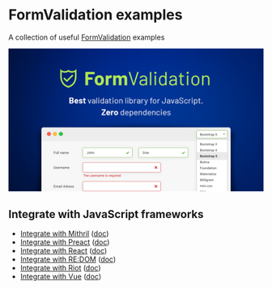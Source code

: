 # FormValidation examples

A collection of useful [FormValidation](https://formvalidation.io) examples

![FormValidation](/assets/screenshot.png)

## Integrate with JavaScript frameworks

* [Integrate with Mithril](mithril/index.html) ([doc](https://formvalidation.io/guide/examples/integrating-with-mithril))
* [Integrate with Preact](preact/index.html) ([doc](https://formvalidation.io/guide/examples/integrating-with-preact))
* [Integrate with React](react/index.html) ([doc](https://formvalidation.io/guide/examples/integrating-with-react))
* [Integrate with RE:DOM](redom/index.html) ([doc](https://formvalidation.io/guide/examples/integrating-with-redom))
* [Integrate with Riot](riot/index.html) ([doc](https://formvalidation.io/guide/examples/integrating-with-riot))
* [Integrate with Vue](vue/index.html) ([doc](https://formvalidation.io/guide/examples/integrating-with-vue))
